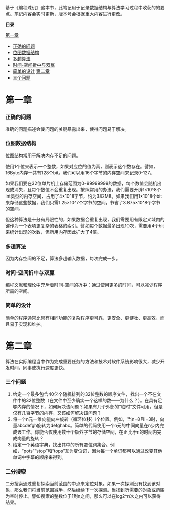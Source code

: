 基于《编程珠玑》这本书，此笔记用于记录数据结构与算法学习过程中收获的的要点。笔记内容会实时更新，版本号会根据重大内容进行更改。

**目录**

<a href="#capture1">第一章</a><br>
- <a href="#The right question">正确的问题</a>
- <a href="#Bitmap data structure">位图数据结构</a>
- <a href="#Multi pass algorithm">多趟算法</a>
- <a href="#Time-Space compromise and win-win">时间-空间折中与双赢</a>
- <a href="#Simple design">简单的设计</a>
<a href="#capture2">第二章</a><br>
- <a href="#Three questions">三个问题</a>

<h1 id="capture1">第一章</h1>

<h3 id="The right question">正确的问题</h3>

准确的问题描述会使问题的关键暴露出来，使得问题易于解决。

<h3 id="Bitmap data structure">位图数据结构</h3>

位图结构常用于解决内存不足的问题。

使用1个位来表示一个整数，如果对应位的值为真，则表示这个数存在。譬如，16Byte内存一共有128个bit。我们可以用16个字节的内存空间来记录0-127。

如果我们要在32位单片机上存储范围为0-99999999的数据，每个数值会随机出现或消失，且每个数值不会重复出现。按照常用的办法，我们需要开辟1×10^8个int类型的内存空间，占用了4×10^8字节，约为382MB。如果我们用1×10^8个bit来存储这些数据，我们只需1.25×10^7个字节的空间，节省了3.875×10^8个字节的空间。

但这种算法是十分有局限性的，如果数据会重复出现，我们需要用有限定义域内的键作为一个表项更复杂的表格的索引。譬如每个数据最多出现10次，需要用4个bit来统计出现的次数，但所用内存因此扩大了4倍。

<h3 id="Multi pass algorithm">多趟算法</h3>

因为内存空间的不足，算法多趟输入数据，每次完成一步。

<h3 id="Time-Space compromise and win-win">时间-空间折中与双赢</h3>

编程文献和理论中充斥着时间-空间的折中：通过使用更多的时间，可以减少程序所需的空间。

<h3 id="Simple design">简单的设计</h3>

简单的程序通常比具有相同功能的复杂程序更可靠、更安全、更健壮、更高效，而且易于实现和维护。


<h1 id="capture2">第二章</h1>

算法在实际编程当中作为完成重要任务的方法和技术对软件系统影响很大，减少开发时间，同事使执行速度更快。

<h3 id="Three questions">三个问题</h3>

1. 给定一个最多包含40亿个随机排列的32位整数的顺序文件，找出一个不在文件中的32位整数（在文件中至少确实一个这样的数——为什么？）。在具有足够内存的情况下，如何解决该问题？如果有几个外部的“临时”文件可用，但是仅有几百字节的内存，又该如何解决该问题？
2. 将一个n元一维向量向左旋转（循环位移）i个位置。例如，当n=8且i=3时，向量abcdefgh旋转为defghabc。简单的代码使用一个n元的中间向量在n步内完成该工作。你能否仅使用数十个额外字节的存储空间，在正比于n的时间内完成向量的旋转？
3. 给定一个英语字典，找出其中的所有变位词集合。例如，“pots”“stop”和“tops”互为变位词，因为每一个单词都可以通过改变其他单词中字幕的顺序来得到。

<h3 id="Binary search">二分搜索</h3>

二分搜索通过重复探索当前范围的中点来定位对象。如果一次探测没有找到该对象，那么我们将当前范围减半，然后继续下一次探测。当找到所需要的对象或范围为空时停止。譬如搜索的整数位于1到n之间，那么可以在log2^n次之内可以获得结果。